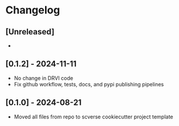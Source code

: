 # Changelog

## [Unreleased]

-

## [0.1.2] - 2024-11-11

- No change in DRVI code
- Fix github workflow, tests, docs, and pypi publishing pipelines

## [0.1.0] - 2024-08-21

- Moved all files from repo to scverse cookiecutter project template

